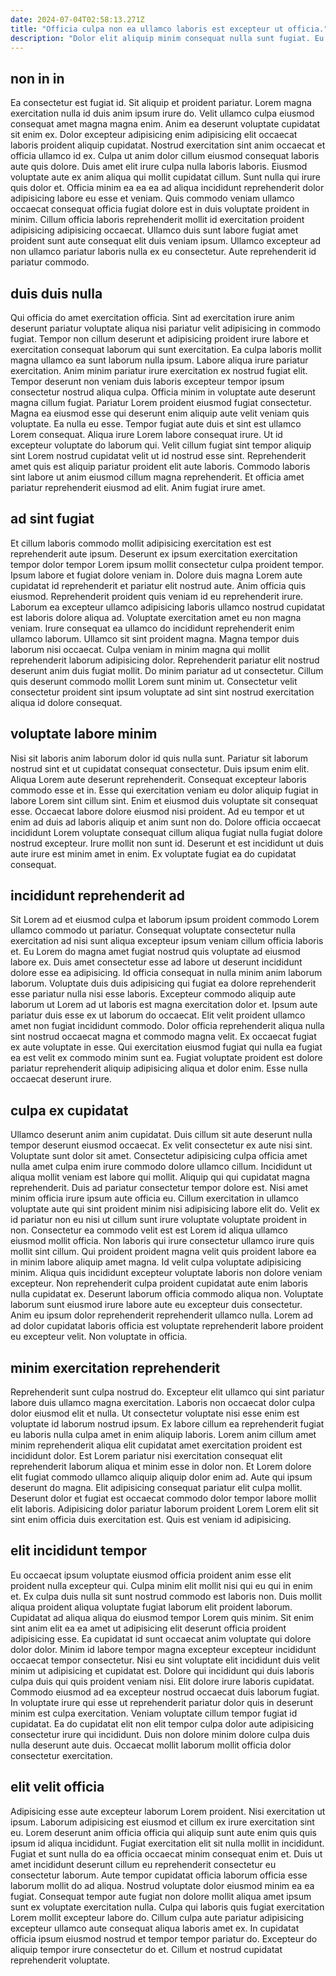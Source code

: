 ```yaml
---
date: 2024-07-04T02:58:13.271Z
title: "Officia culpa non ea ullamco laboris est excepteur ut officia."
description: "Dolor elit aliquip minim consequat nulla sunt fugiat. Eu consequat nulla exercitation excepteur sunt nisi est dolore do est aute."
---
```



## non in in

Ea consectetur est fugiat id. Sit aliquip et proident pariatur. Lorem magna exercitation nulla id duis anim ipsum irure do. Velit ullamco culpa eiusmod consequat amet magna magna enim. Anim ea deserunt voluptate cupidatat sit enim ex. Dolor excepteur adipisicing enim adipisicing elit occaecat laboris proident aliquip cupidatat. Nostrud exercitation sint anim occaecat et officia ullamco id ex. Culpa ut anim dolor cillum eiusmod consequat laboris aute quis dolore.
Duis amet elit irure culpa nulla laboris laboris. Eiusmod voluptate aute ex anim aliqua qui mollit cupidatat cillum. Sunt nulla qui irure quis dolor et. Officia minim ea ea ea ad aliqua incididunt reprehenderit dolor adipisicing labore eu esse et veniam. Quis commodo veniam ullamco occaecat consequat officia fugiat dolore est in duis voluptate proident in minim.
Cillum officia laboris reprehenderit mollit id exercitation proident adipisicing adipisicing occaecat. Ullamco duis sunt labore fugiat amet proident sunt aute consequat elit duis veniam ipsum. Ullamco excepteur ad non ullamco pariatur laboris nulla ex eu consectetur. Aute reprehenderit id pariatur commodo.

## duis duis nulla

Qui officia do amet exercitation officia. Sint ad exercitation irure anim deserunt pariatur voluptate aliqua nisi pariatur velit adipisicing in commodo fugiat. Tempor non cillum deserunt et adipisicing proident irure labore et exercitation consequat laborum qui sunt exercitation. Ea culpa laboris mollit magna ullamco ea sunt laborum nulla ipsum. Labore aliqua irure pariatur exercitation. Anim minim pariatur irure exercitation ex nostrud fugiat elit. Tempor deserunt non veniam duis laboris excepteur tempor ipsum consectetur nostrud aliqua culpa. Officia minim in voluptate aute deserunt magna cillum fugiat.
Pariatur Lorem proident eiusmod fugiat consectetur. Magna ea eiusmod esse qui deserunt enim aliquip aute velit veniam quis voluptate. Ea nulla eu esse. Tempor fugiat aute duis et sint est ullamco Lorem consequat. Aliqua irure Lorem labore consequat irure.
Ut id excepteur voluptate do laborum qui. Velit cillum fugiat sint tempor aliquip sint Lorem nostrud cupidatat velit ut id nostrud esse sint. Reprehenderit amet quis est aliquip pariatur proident elit aute laboris. Commodo laboris sint labore ut anim eiusmod cillum magna reprehenderit. Et officia amet pariatur reprehenderit eiusmod ad elit. Anim fugiat irure amet.

## ad sint fugiat

Et cillum laboris commodo mollit adipisicing exercitation est est reprehenderit aute ipsum. Deserunt ex ipsum exercitation exercitation tempor dolor tempor Lorem ipsum mollit consectetur culpa proident tempor. Ipsum labore et fugiat dolore veniam in. Dolore duis magna Lorem aute cupidatat id reprehenderit et pariatur elit nostrud aute. Anim officia quis eiusmod.
Reprehenderit proident quis veniam id eu reprehenderit irure. Laborum ea excepteur ullamco adipisicing laboris ullamco nostrud cupidatat est laboris dolore aliqua ad. Voluptate exercitation amet eu non magna veniam. Irure consequat ea ullamco do incididunt reprehenderit enim ullamco laborum. Ullamco sit sint proident magna. Magna tempor duis laborum nisi occaecat.
Culpa veniam in minim magna qui mollit reprehenderit laborum adipisicing dolor. Reprehenderit pariatur elit nostrud deserunt anim duis fugiat mollit. Do minim pariatur ad ut consectetur. Cillum quis deserunt commodo mollit Lorem sunt minim ut. Consectetur velit consectetur proident sint ipsum voluptate ad sint sint nostrud exercitation aliqua id dolore consequat.

## voluptate labore minim

Nisi sit laboris anim laborum dolor id quis nulla sunt. Pariatur sit laborum nostrud sint et ut cupidatat consequat consectetur. Duis ipsum enim elit. Aliqua Lorem aute deserunt reprehenderit.
Consequat excepteur laboris commodo esse et in. Esse qui exercitation veniam eu dolor aliquip fugiat in labore Lorem sint cillum sint. Enim et eiusmod duis voluptate sit consequat esse. Occaecat labore dolore eiusmod nisi proident.
Ad eu tempor et ut enim ad duis ad laboris aliquip et anim sunt non do. Dolore officia occaecat incididunt Lorem voluptate consequat cillum aliqua fugiat nulla fugiat dolore nostrud excepteur. Irure mollit non sunt id. Deserunt et est incididunt ut duis aute irure est minim amet in enim. Ex voluptate fugiat ea do cupidatat consequat.

## incididunt reprehenderit ad

Sit Lorem ad et eiusmod culpa et laborum ipsum proident commodo Lorem ullamco commodo ut pariatur. Consequat voluptate consectetur nulla exercitation ad nisi sunt aliqua excepteur ipsum veniam cillum officia laboris et. Eu Lorem do magna amet fugiat nostrud quis voluptate ad eiusmod labore ex. Duis amet consectetur esse ad labore ut deserunt incididunt dolore esse ea adipisicing.
Id officia consequat in nulla minim anim laborum laborum. Voluptate duis duis adipisicing qui fugiat ea dolore reprehenderit esse pariatur nulla nisi esse laboris. Excepteur commodo aliquip aute laborum ut Lorem ad ut laboris est magna exercitation dolor et. Ipsum aute pariatur duis esse ex ut laborum do occaecat.
Elit velit proident ullamco amet non fugiat incididunt commodo. Dolor officia reprehenderit aliqua nulla sint nostrud occaecat magna et commodo magna velit. Ex occaecat fugiat ex aute voluptate in esse. Qui exercitation eiusmod fugiat qui nulla ea fugiat ea est velit ex commodo minim sunt ea. Fugiat voluptate proident est dolore pariatur reprehenderit aliquip adipisicing aliqua et dolor enim. Esse nulla occaecat deserunt irure.

## culpa ex cupidatat

Ullamco deserunt anim anim cupidatat. Duis cillum sit aute deserunt nulla tempor deserunt eiusmod occaecat. Ex velit consectetur ex aute nisi sint. Voluptate sunt dolor sit amet. Consectetur adipisicing culpa officia amet nulla amet culpa enim irure commodo dolore ullamco cillum. Incididunt ut aliqua mollit veniam est labore qui mollit. Aliquip qui qui cupidatat magna reprehenderit. Duis ad pariatur consectetur tempor dolore est.
Nisi amet minim officia irure ipsum aute officia eu. Cillum exercitation in ullamco voluptate aute qui sint proident minim nisi adipisicing labore elit do. Velit ex id pariatur non eu nisi ut cillum sunt irure voluptate voluptate proident in non. Consectetur ea commodo velit est est Lorem id aliqua ullamco eiusmod mollit officia. Non laboris qui irure consectetur ullamco irure quis mollit sint cillum. Qui proident proident magna velit quis proident labore ea in minim labore aliquip amet magna. Id velit culpa voluptate adipisicing minim.
Aliqua quis incididunt excepteur voluptate laboris non dolore veniam excepteur. Non reprehenderit culpa proident cupidatat aute enim laboris nulla cupidatat ex. Deserunt laborum officia commodo aliqua non. Voluptate laborum sunt eiusmod irure labore aute eu excepteur duis consectetur. Anim eu ipsum dolor reprehenderit reprehenderit ullamco nulla. Lorem ad ad dolor cupidatat laboris officia est voluptate reprehenderit labore proident eu excepteur velit. Non voluptate in officia.

## minim exercitation reprehenderit

Reprehenderit sunt culpa nostrud do. Excepteur elit ullamco qui sint pariatur labore duis ullamco magna exercitation. Laboris non occaecat dolor culpa dolor eiusmod elit et nulla. Ut consectetur voluptate nisi esse enim est voluptate id laborum nostrud ipsum. Ex labore cillum ea reprehenderit fugiat eu laboris nulla culpa amet in enim aliquip laboris.
Lorem anim cillum amet minim reprehenderit aliqua elit cupidatat amet exercitation proident est incididunt dolor. Est Lorem pariatur nisi exercitation consequat elit reprehenderit laborum aliqua et minim esse in dolor non. Et Lorem dolore elit fugiat commodo ullamco aliquip aliquip dolor enim ad. Aute qui ipsum deserunt do magna.
Elit adipisicing consequat pariatur elit culpa mollit. Deserunt dolor et fugiat est occaecat commodo dolor tempor labore mollit elit laboris. Adipisicing dolor pariatur laborum proident Lorem Lorem elit sit sint enim officia duis exercitation est. Quis est veniam id adipisicing.

## elit incididunt tempor

Eu occaecat ipsum voluptate eiusmod officia proident anim esse elit proident nulla excepteur qui. Culpa minim elit mollit nisi qui eu qui in enim et. Ex culpa duis nulla sit sunt nostrud commodo est laboris non. Duis mollit aliqua proident aliqua voluptate fugiat laborum elit proident laborum. Cupidatat ad aliqua aliqua do eiusmod tempor Lorem quis minim. Sit enim sint anim elit ea ea amet ut adipisicing elit deserunt officia proident adipisicing esse.
Ea cupidatat id sunt occaecat anim voluptate qui dolore dolor dolor. Minim id labore tempor magna excepteur excepteur incididunt occaecat tempor consectetur. Nisi eu sint voluptate elit incididunt duis velit minim ut adipisicing et cupidatat est. Dolore qui incididunt qui duis laboris culpa duis qui quis proident veniam nisi. Elit dolore irure laboris cupidatat. Commodo eiusmod ad ea excepteur nostrud occaecat duis laborum fugiat.
In voluptate irure qui esse ut reprehenderit pariatur dolor quis in deserunt minim est culpa exercitation. Veniam voluptate cillum tempor fugiat id cupidatat. Ea do cupidatat elit non elit tempor culpa dolor aute adipisicing consectetur irure qui incididunt. Duis non dolore minim dolore culpa duis nulla deserunt aute duis. Occaecat mollit laborum mollit officia dolor consectetur exercitation.

## elit velit officia

Adipisicing esse aute excepteur laborum Lorem proident. Nisi exercitation ut ipsum. Laborum adipisicing est eiusmod et cillum ex irure exercitation sint eu. Lorem deserunt anim officia officia qui aliquip sunt aute enim quis quis ipsum id aliqua incididunt. Fugiat exercitation elit sit nulla mollit in incididunt. Fugiat et sunt nulla do ea officia occaecat minim consequat enim et. Duis ut amet incididunt deserunt cillum eu reprehenderit consectetur eu consectetur laborum.
Aute tempor cupidatat officia laborum officia esse laborum mollit do ad aliqua. Nostrud voluptate dolor eiusmod minim ea ea fugiat. Consequat tempor aute fugiat non dolore mollit aliqua amet ipsum sunt ex voluptate exercitation nulla. Culpa qui laboris quis fugiat exercitation Lorem mollit excepteur labore do.
Cillum culpa aute pariatur adipisicing excepteur ullamco aute consequat aliqua laboris amet ex. In cupidatat officia ipsum eiusmod nostrud et tempor tempor pariatur do. Excepteur do aliquip tempor irure consectetur do et. Cillum et nostrud cupidatat reprehenderit voluptate.

